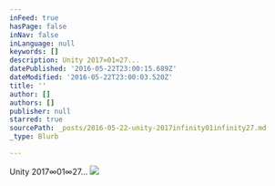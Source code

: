 ```yaml
---
inFeed: true
hasPage: false
inNav: false
inLanguage: null
keywords: []
description: Unity 2017∞01∞27...
datePublished: '2016-05-22T23:00:15.689Z'
dateModified: '2016-05-22T23:00:03.520Z'
title: ''
author: []
authors: []
publisher: null
starred: true
sourcePath: _posts/2016-05-22-unity-2017infinity01infinity27.md
_type: Blurb

---
```

Unity 2017∞01∞27...
![](https://the-grid-user-content.s3-us-west-2.amazonaws.com/aa88e75d-effd-4ff7-a492-da03f314fe16.jpg)